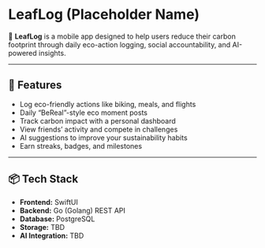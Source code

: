 # LeafLog (Placeholder Name)

🌿 **LeafLog** is a mobile app designed to help users reduce their carbon footprint through daily eco-action logging, social accountability, and AI-powered insights.

---

## 🚀 Features

- Log eco-friendly actions like biking, meals, and flights
- Daily “BeReal”-style eco moment posts
- Track carbon impact with a personal dashboard
- View friends’ activity and compete in challenges
- AI suggestions to improve your sustainability habits
- Earn streaks, badges, and milestones

---

## 📦 Tech Stack

- **Frontend:** SwiftUI
- **Backend:** Go (Golang) REST API
- **Database:** PostgreSQL
- **Storage:** TBD
- **AI Integration:** TBD








